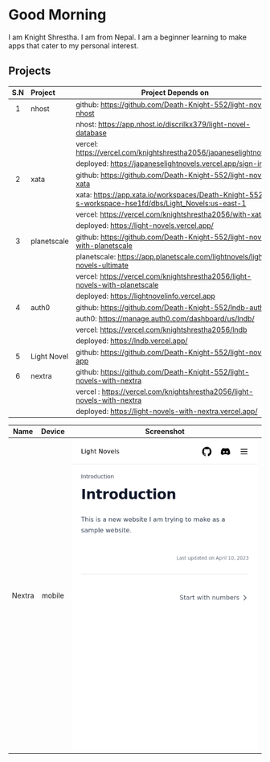 
# Good Morning

I am Knight Shrestha. I am from Nepal. I am a beginner learning to make apps that cater to my personal interest. 

## Projects

|S.N|Project|Project Depends on|scope|
|:------:|:-------------|------------------------|:---:|
|1| nhost | github: https://github.com/Death-Knight-552/light-novel-nhost|  web|
| |       |nhost: https://app.nhost.io/discrilkx379/light-novel-database||
||| vercel: https://vercel.com/knightshrestha2056/japaneselightnovels||
||| deployed: https://japaneselightnovels.vercel.app/sign-in||
|2| xata | github: https://github.com/Death-Knight-552/light-novel-xata|web|
||| xata: https://app.xata.io/workspaces/Death-Knight-552-s-workspace-hse1fd/dbs/Light_Novels:us-east-1||
||| vercel: https://vercel.com/knightshrestha2056/with-xata||
||| deployed: https://light-novels.vercel.app/||
|3| planetscale| github: https://github.com/Death-Knight-552/light-novel-with-planetscale|web|
||| planetscale: https://app.planetscale.com/lightnovels/light-novels-ultimate ||
||| vercel: https://vercel.com/knightshrestha2056/light-novels-with-planetscale||
||| deployed: https://lightnovelinfo.vercel.app||
|4|auth0| github: https://github.com/Death-Knight-552/lndb-auth0|web|
||| auth0: https://manage.auth0.com/dashboard/us/lndb/|
||| vercel: https://vercel.com/knightshrestha2056/lndb|
||| deployed: https://lndb.vercel.app/| 
|5| Light Novel| github: https://github.com/Death-Knight-552/light-novel-app| android|
|6| nextra | github: https://github.com/Death-Knight-552/light-novels-with-nextra|web|
||| vercel : https://vercel.com/knightshrestha2056/light-novels-with-nextra ||
||| deployed: https://light-novels-with-nextra.vercel.app/ ||

|Name| Device | Screenshot |
|:-:|:-:|:-:|
|Nextra| mobile| ![nextra-mobile](screenshots/nextra/mobile.png)|
